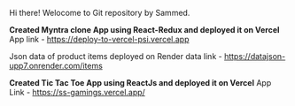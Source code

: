 Hi there! Welocome to Git repository by Sammed.

**Created Myntra clone App using React-Redux and deployed it on Vercel**
App link - https://deploy-to-vercel-psi.vercel.app

Json data of product items deployed on Render
data link - https://datajson-upp7.onrender.com/items

**Created Tic Tac Toe App using ReactJs and deployed it on Vercel**
App Link - https://ss-gamings.vercel.app/


